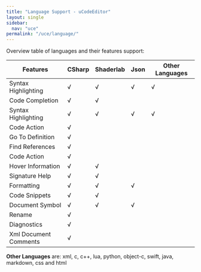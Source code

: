 ```yaml
---
title: "Language Support - uCodeEditor"
layout: single
sidebar:
  nav: "uce"
permalink: "/uce/language/"
---
```


Overview table of languages and their features support:

| Features              | CSharp | Shaderlab | Json | Other Languages |
| --------------------- | ------ | --------- | ---- | --------------- |
| Syntax Highlighting   | √      | √         | √    | √               |
| Code Completion       | √      | √         |      |                 |
| Syntax Highlighting   | √      | √         | √    | √               |
| Code Action           | √      |           |      |                 |
| Go To Definition      | √      |           |      |                 |
| Find References       | √      |           |      |                 |
| Code Action           | √      |           |      |                 |
| Hover Information     | √      | √         |      |                 |
| Signature Help        | √      | √         |      |                 |
| Formatting            | √      | √         | √    |                 |
| Code Snippets         | √      | √         |      |                 |
| Document Symbol       | √      | √         | √    |                 |
| Rename                | √      |           |      |                 |
| Diagnostics           | √      |           |      |                 |
| Xml Document Comments | √      |           |      |                 |

__Other Languages__ are: xml, c, c++, lua, python, object-c, swift, java, markdown, css and html
